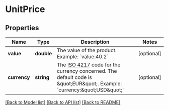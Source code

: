 # UnitPrice

## Properties
Name | Type | Description | Notes
------------ | ------------- | ------------- | -------------
**value** | **double** | The value of the product.  Example: &#x60;value:40.2&#x60; | [optional] 
**currency** | **string** | The [ISO 4217](https://en.wikipedia.org/wiki/ISO_4217) code for the currency concerned.  The default code is \&quot;EUR\&quot;.  Example: &#x60;currency:\&quot;USD\&quot;&#x60; | [optional] 

[[Back to Model list]](../README.md#documentation-for-models) [[Back to API list]](../README.md#documentation-for-api-endpoints) [[Back to README]](../README.md)


